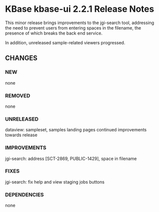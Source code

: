 # KBase kbase-ui 2.2.1 Release Notes

This minor release brings improvements to the jgi-search tool, addressing the need to prevent users from entering spaces in the filename, the presence of which breaks the back end service.

In addition, unreleased sample-related viewers progressed.

## CHANGES

### NEW

none

### REMOVED

none

### UNRELEASED

dataview: sampleset, samples landing pages continued improvements towards release

### IMPROVEMENTS

jgi-search: address [SCT-2869, PUBLIC-1429], space in filename

### FIXES

jgi-search: fix help and view staging jobs buttons

### DEPENDENCIES

none
